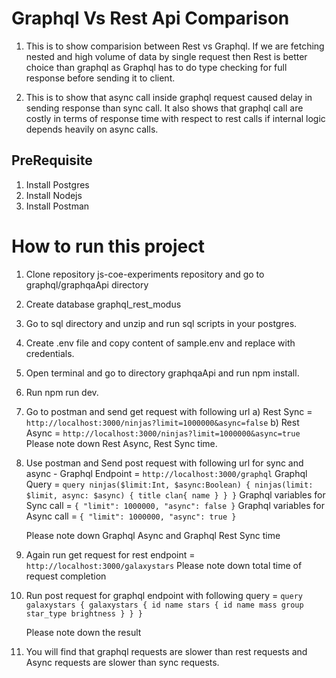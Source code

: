 # Graphql Vs Rest Api Comparison
1) This is to show comparision between Rest vs Graphql. If we are fetching nested and high volume of data by single request then Rest is better choice than graphql as Graphql has to do type checking for full response before sending it to client.

2) This is to show that async call inside graphql request caused delay in sending response than sync call. It also shows that graphql  call are costly in terms of response time with respect to rest calls if internal logic depends heavily on async calls.


## PreRequisite
1) Install Postgres
2) Install Nodejs
3) Install Postman

# How to run this project
1) Clone repository js-coe-experiments repository and go to graphql/graphqaApi directory
2) Create database graphql_rest_modus
3) Go to sql directory and unzip and run sql scripts in your postgres.
4) Create .env file and copy content of sample.env and replace with credentials.
5) Open terminal and go to directory graphqaApi and run npm install.
6) Run npm run dev.
7) Go to postman and send get request with following url
    a) Rest Sync = `http://localhost:3000/ninjas?limit=1000000&async=false`
    b) Rest Async = `http://localhost:3000/ninjas?limit=1000000&async=true` 
    Please note down Rest Async, Rest Sync time.

8) Use postman and  Send post request with following url for sync and async -
        Graphql Endpoint = `http://localhost:3000/graphql`
        Graphql Query = 
        `query ninjas($limit:Int, $async:Boolean) {
            ninjas(limit: $limit, async: $async) {
                title
                clan{
                    name
                }
            }
        }`
        Graphql variables for Sync call =
            `{
                "limit": 1000000,
                "async": false
            }`
     Graphql variables for Async call =
       `{
            "limit": 1000000,
            "async": true
        }`

    Please note down Graphql Async and Graphql Rest Sync time

9) Again run get request for rest endpoint = 
    `http://localhost:3000/galaxystars`
    Please note down total time of request completion
10) Run post request for graphql endpoint with following query =
        `query galaxystars {
            galaxystars {
                id
                name
                stars {
                    id
                    name
                    mass
                    group
                    star_type
                    brightness
                }
            }
        }`

    Please note down the result

11) You will find that graphql requests are slower than rest requests and Async requests are slower than sync requests.   